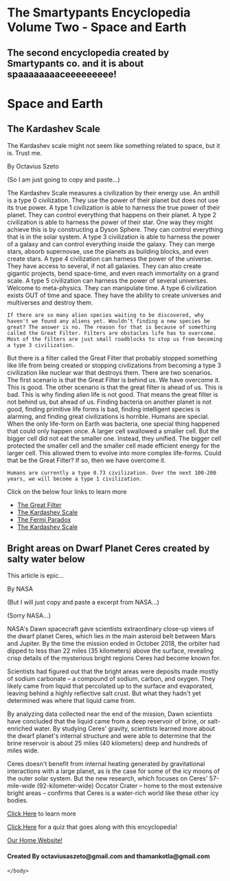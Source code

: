 # The Smartypants Encyclopedia Volume Two - Space and Earth
## The second encyclopedia created by Smartypants co. and it is about spaaaaaaaaceeeeeeeee!

<html>
    <head>
        <meta charset="utf-8">
        <title>The Smartypants Encyclopedia Volume Two - Space and Earth</title>
    </head>
    <body>
      <h1>Space and Earth</h1>
      <h2>The Kardashev Scale</h2>
      <p>The Kardashev scale might not seem like something related to space, but it is. Trust me.</p>
	    <p>By Octavius Szeto</p>
      <p>(So I am just going to copy and paste...)</p>
      <p>The Kardashev Scale measures a civilization by their energy use. An anthill is a type 0 civilization. They use the power of their planet but does not use its true power. A type 1 civilization is able to harness the true power of their planet. They can control everything that happens on their planet.  A type 2 civilization is able to harness the power of their star. One way they might achieve this is by constructing a Dyson Sphere.  They can control everything that is in the solar system. A type 3 civilization is able to harness the power of a galaxy and can control everything inside the galaxy. They can merge stars, absorb supernovae, use the planets as building blocks, and even create stars. A type 4 civilization can harness the power of the universe. They have access to several, if not all galaxies. They can also create gigantic projects, bend space-time, and even reach immortality on a grand scale. A type 5 civilization can harness the power of several universes. Welcome to meta-physics. They can manipulate time. A type 6 civilization exists OUT of time and space. They have the ability to create universes and multiverses and destroy them.

	
	If there are so many alien species waiting to be discovered, why haven't we found any aliens yet. Wouldn’t finding a new species be great? The answer is no. The reason for that is because of something called the Great Filter. Filters are obstacles life has to overcome. Most of the filters are just small roadblocks to stop us from becoming a type 3 civilization. 
But there is a filter called the Great Filter that probably stopped something like life from being created or stopping civilizations from becoming a type 3 civilization like nuclear war that destroys them. There are two scenarios. The first scenario is that the Great Filter is behind us. We have overcome it. This is good. The other scenario is that the great filter is ahead of us. This is bad. This is why finding alien life is not good. That means the great filter is not behind us, but ahead of us. Finding bacteria on another planet is not good, finding primitive life forms is bad, finding intelligent species is alarming, and finding great civilizations is horrible. Humans are special. When the only life-form on Earth was bacteria, one special thing happened that could only happen once. A larger cell swallowed a smaller cell. But the bigger cell did not eat the smaller one. Instead, they unified. The bigger cell protected the smaller cell and the smaller cell made efficient energy for the larger cell. This allowed them to evolve into more complex life-forms. Could that be the Great Filter? 
If so, then we have overcome it.

	Humans are currently a type 0.73 civilization. Over the next 100-200 years, we will become a type 1 civilization.
</p>
<p>Click on the below four links to learn more</p>
<ul>
	<li><a href="https://www.youtube.com/watch?v=UjtOGPJ0URM">The Great Filter</a></li>
	<li><a href="https://www.youtube.com/watch?v=rhFK5_Nx9xY">The Kardashev Scale</a></li>
        <li><a href="https://www.youtube.com/watch?v=sNhhvQGsMEc">The Fermi Paradox</a></li>
	<li><a href="https://www.youtube.com/watch?v=9k-Kuc9esDI">The Kardashev Scale</a></li>
</ul>
<h2>Bright areas on Dwarf Planet Ceres created by salty water below</h2>
<p>This article is epic...</p>
<p>By NASA</p>
<p>(But I will just copy and paste a excerpt from NASA...)</p>
<p>(Sorry NASA...)</p>
<p>NASA's Dawn spacecraft gave scientists extraordinary close-up views of the dwarf planet Ceres, which lies in the main asteroid belt between Mars and Jupiter. By the time the mission ended in October 2018, the orbiter had dipped to less than 22 miles (35 kilometers) above the surface, revealing crisp details of the mysterious bright regions Ceres had become known for.

Scientists had figured out that the bright areas were deposits made mostly of sodium carbonate – a compound of sodium, carbon, and oxygen. They likely came from liquid that percolated up to the surface and evaporated, leaving behind a highly reflective salt crust. But what they hadn't yet determined was where that liquid came from.

By analyzing data collected near the end of the mission, Dawn scientists have concluded that the liquid came from a deep reservoir of brine, or salt-enriched water. By studying Ceres' gravity, scientists learned more about the dwarf planet's internal structure and were able to determine that the brine reservoir is about 25 miles (40 kilometers) deep and hundreds of miles wide.

Ceres doesn't benefit from internal heating generated by gravitational interactions with a large planet, as is the case for some of the icy moons of the outer solar system. But the new research, which focuses on Ceres' 57-mile-wide (92-kilometer-wide) Occator Crater – home to the most extensive bright areas – confirms that Ceres is a water-rich world like these other icy bodies.</p>
<p><a href="https://www.nasa.gov/feature/jpl/mystery-solved-bright-areas-on-ceres-come-from-salty-water-below">Click Here</a> to learn more</p>
<p><a href="https://forms.gle/ctSTgpEHTu4oxgGW8">Click Here</a> for a quiz that goes along with this encyclopedia!</p>
<a href="https://octaviustheking.github.io/The-Smartypants-co.-Home-Website/">Our Home Website!</a> 
<h4>Created By octaviusaszeto@gmail.com and thamankotla@gmail.com</h4>



    </body>
</html>


